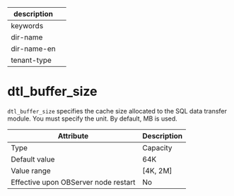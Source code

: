 |description||
|---|---|
|keywords||
|dir-name||
|dir-name-en||
|tenant-type||

# dtl_buffer_size


`dtl_buffer_size` specifies the cache size allocated to the SQL data transfer module. You must specify the unit. By default, MB is used.


| **Attribute** | **Description** |
|------------------|-------------|
| Type | Capacity |
| Default value | 64K |
| Value range | \[4K, 2M\] |
| Effective upon OBServer node restart | No |



